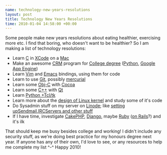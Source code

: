 ```yaml
--- 
name: technology-new-years-resolutions 
layout: post 
title: Technology New Years Resolutions 
time: 2010-01-04 14:58:00 +00:00 
---
```


Some people make new years resolutions about eating healthier,
exercising more etc. I find that boring, who doesn't want to be
healthier? So I am making a list of technology resolutions:  
-   Learn [C](http://en.wikipedia.org/wiki/C_(programming_language)) in
    [XCode](http://developer.apple.com/tools/xcode/) on a
    [Mac](http://www.apple.com/getamac/)
-   Make an awesome
    [CRM](http://en.wikipedia.org/wiki/Customer_relationship_management)
    program for [College
    degree](http://www.itb.ie/StudyatITB/bn104.html)
    ([Python](http://www.python.org/), [Google App
    Engine](http://code.google.com/appengine/))
-   Learn [Vim](http://www.vim.org/) and
    [Emacs](http://www.gnu.org/software/emacs/) bindings, using them for
    code
-   Learn to use [Git](http://git-scm.com/), possibly
    [mercurial](http://mercurial.selenic.com/)
-   Learn some [Obj-C](http://en.wikipedia.org/wiki/Objective-C) with
    [Cocoa](http://developer.apple.com/cocoa/)
-   Learn some [C++](http://en.wikipedia.org/wiki/C++) with
    [Qt](http://qt.nokia.com/products)
-   Learn [Python
    +](http://www.blogger.com/goog_1262610794764)[Tcl](http://www.blogger.com/goog_1262610794764)[/](http://www.blogger.com/goog_1262610794764)[tk](http://wiki.python.org/moin/TkInter)
-   Learn more about the [design of Linux
    kernel](http://kerneltrap.org/node/5214) and study some of it's code
-   Do Sysadmin stuff on my server on [Linode](http://www.linode.com/);
    like [setting
    up](http://www.blogger.com/goog_1262610794776)[Sendmail](http://www.blogger.com/goog_1262610794776)[,](http://www.blogger.com/goog_1262610794776)[IRC](http://www.blogger.com/goog_1262610794776)[Servers
    and other stuff](http://library.linode.com/)
-   If I have time, investigate [CakePHP](http://cakephp.org/),
    [Django](http://www.djangoproject.com/), maybe
    [Ruby](http://www.ruby-lang.org/) ([on
    Rails](http://rubyonrails.org/)?) and it's ilk

That should keep me busy besides college and working! I didn't include
any security stuff, as we're doing best practice for my honours degree
next year. If anyone has any of their own, I'd love to see, or any
resources to help me complete my list \^-\^
Happy 2010!
